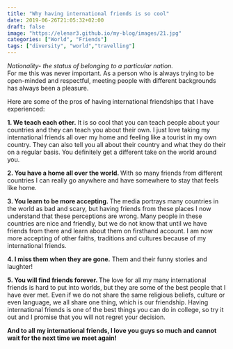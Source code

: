 ```yaml
---
title: "Why having international friends is so cool"
date: 2019-06-26T21:05:32+02:00
draft: false
image: "https://elenar3.github.io/my-blog/images/21.jpg"
categories: ["World", "Friends"]
tags: ["diversity", "world","travelling"]
---
```

<i>Nationality- the status of belonging to a particular nation.</i> <br>
For me this was never important. As a person who is always trying to be open-minded and respectful, meeting people with different backgrounds has always been a pleasure.


Here are some of the pros of having international friendships that I have experienced:

<b> 1. We teach each other.</b>
It is so cool that you can teach people about your countries and they can teach you about their own. I just love taking my international friends all over my home and feeling like a tourist in my own country. They can also tell you all about their country and what they do their on a regular basis. You definitely get a different take on the world around you.

<b> 2. You have a home all over the world. </b>
With so many friends from different countries I can really go anywhere and have somewhere to stay that feels like home.

<b>3. You learn to be more accepting. </b>
The media portrays many countries in the world as bad and scary, but having friends from these places I now understand that these perceptions are wrong. Many people in these countries are nice and friendly, but we do not know that until we have friends from there and learn about them on firsthand account. I am now more accepting of other faiths, traditions and cultures because of my international friends.

<b> 4. I miss them when they are gone.</b>
Them and their funny stories and laughter!

<b> 5. You will find friends forever. </b>
The love for all my many international friends is hard to put into worlds, but they are some of the best people that I have ever met. Even if we do not share the same religious beliefs, culture or even language, we all share one thing, which is our friendship. Having international friends is one of the best things you can do in college, so try it out and I promise that you will not regret your decision. 

<b>And to all my international friends, I love you guys so much and cannot wait for the next time we meet again!</b>
